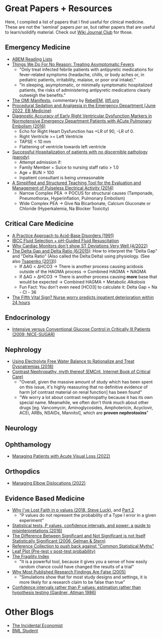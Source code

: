 # Great Papers + Resources

Here, I compiled a list of papers that I find useful for clinical medicine. These are not the 'seminal' papers *per se*, but rather papers that are useful to learn/solidify material. Check out [Wiki Journal Club](https://www.wikijournalclub.org/wiki/Main_Page) for those.

## Emergency Medicine

- [ABEM Reading Lists](https://www.abem.org/public/stay-certified/lifelong-learning-and-self-assessment-(lls)/reading-lists/archived-llsa-reading-lists)
- [Things We Do For No Reason: Treating Asymptomatic Fevers](/pdfs/papers/Things%20we%20do%20for%20no%20reason%20Treatment%20of%20infection-related%20fever%20in%20hospitalized%20patients.pdf)
  - "Only treat infected febrile patients with antipyretic medications for fever-related symptoms (headache, chills, or body aches or, in pediatric patients, irritability, malaise, or poor oral intake)."
  - "In sleeping, asymptomatic, or minimally symptomatic hospitalized patients, the risks of administering antipyretic medications clearly outweigh the benefits."
- [The OMI Manifesto](/pdfs/papers/The%20OMI%20Manifesto%20PDF%203.29.18.pdf), commentary by [RebelEM](https://rebelem.com/omi-nomi-time-for-a-paradigm-shift/), [litfl.org](https://litfl.com/omi-replacing-the-stemi-misnomer/)
- [Procedural Sedation and Analgesia in the Emergency Department (June 2022, EB Medicine)](/pdfs/papers/Procedural%20Sedation%20and%20Analgesia%20in%20the%20Emergency%20Department.pdf)
- [Diagnostic Accuracy of Early Right Ventricular Dysfunction Markers in Normotensive Emergency Department Patients with ACute Pulmonary Embolism (2016)](/pdfs/papers/Diagnostic%20Accuracy%20of%20Right%20Ventricular%20Dysfunction%20Markers%20in%20Normotensive%20Emergency%20Department%20patients%20with%20acute%20PE.pdf)
  - Echo for Right Heart Dysfunction has +LR of 90, -LR of 0.
  - Right Ventricle >= Left Ventricle
  - TAPSE < 10 mm
  - Flattening of ventricle towards left ventricle
- [Successful Hospitalization of patients with no discernible pathology (parody)](pdfs/papers/Successful%20Hospitalization%20of%20Patients%20with%20No%20Discernible%20Pathology.pdf)
  - Attempt admission if:
  - Family Member + Suice to nursing staff ratio > 1.0
  - Age + BUN > 100
  - Inpatient consultant is being unreasonable
- [A Simplified and Structured Teaching Tool for the Evaluation and Management of Pulseless Electrical Activity (2014)](pdfs/papers/A%20Simplified%20and%20Structured%20Teaching%20for%20PEA.pdf)
  - Narrow Complex PEA → POCUS for structural causes (Tamponade, Pneumothorax, Hyperinflation, Pulmonary Embolism)
  - Wide Complex PEA → Give Na Bicarbonate, Calcium Gluconate or Chloride (Hyperkalemia, Na Blocker Toxicity)

## Critical Care Medicine

- [A Practice Approach to Acid-Base Disorders (1991)](/pdfs/papers/A%20Practical%20Approach%20to%20Acid-Base%20Disorders.pdf)
- [IBCC Fluid Selection + pH-Guided Fluid Resuscitation](https://emcrit.org/ibcc/fluid/)
- [Why Cardiac Monitors don't show ST Deviations Very Well (4/2022)](https://hqmeded-ecg.blogspot.com/2022/04/what-do-you-think-when-you-see-st.html?m=1)
- [The Delta Gap and Delta Ratio (6/2015)](https://derangedphysiology.com/main/cicm-primary-exam/required-reading/acid-base-physiology/Chapter%20705/delta-gap-and-delta-ratio): How to interpret the "Delta Gap" and "Delta Ratio" (Also called the Delta:Delta) using physiology. (See also [Tsapenko (2013)](https://www.ncbi.nlm.nih.gov/pmc/articles/PMC3562975/))
  - If ΔAG < ΔHCO3 → There is another process causing acidosis outside of the HAGMA process → Combined HAGMA + NAGMA
  - If ΔAG > ΔHCO3 → There is another process causing **more** base that would be expected → Combined HAGMA + Metabolic *Alkalosis*
  - Fun Fact: You don't even need [HCO3] to calculate it: Delta Gap = Na - Cl - 36
- [The Fifth Vital Sign? Nurse worry predicts inpatient deterioration within 24 hours](/pdfs/papers/The%20Fifth%20Vital%20Sign%20Nurse%20Worry%20Predicts%20Deterioration.pdf)

## Endocrinology

- [Intensive versus Conventional Glucose Control in Critically Ill Patients (2009; NICE-SUGAR)](/pdfs/papers/Intensive%20versus%20Conventional%20Glucose%20Control%20in%20Critically%20Ill%20Patients.pdf)

## Nephrology

- [Using Electrolyte Free Water Balance to Rationalize and Treat Dysnatremias (2018)](/pdfs/papers/Using%20Electrolyte%20Free%20Water%20Balance%20to%20Rationalize%20and%20Treat%20Dysnatremias.pdf)
- [Contrast Nephropathy, myth thereof (EMCrit, Internet Book of Critical Care)](https://emcrit.org/ibcc/contrast/)
  - "Overall, given the massive amount of study which has been spent on this issue, it's highly reassuring that no definitive evidence of harm [of contrast material on renal function] has been found"
  - "We worry a lot about contrast nephropathy because it has its own special name.  Meanwhile, we often don't think much about other drugs [eg. Vancomycin, Aminoglycosides, Amphotericin, Acyclovir, ACEi, ARBs, NSAIDs, Mannitol], which are **proven nephrotoxins**"

## Neurology

## Ophthamology

- [Managing Patients with Acute Visual Loss (2022)](/pdfs/papers/Managing%20Patients%20with%20Acute%20Visual%20Loss.pdf)

## Orthopdics

- [Managing Elbow Dislocations (2022)](/pdfs/papers/Managing%20Elbow%20Dislocations.pdf)

## Evidence Based Medicine

- [Why I've Lost Faith in p values (2018, Steve Luck)](https://lucklab.ucdavis.edu/blog/2018/4/19/why-i-lost-faith-in-p-values), and [Part 2](https://lucklab.ucdavis.edu/blog/2018/4/28/why-ive-lost-faith-in-p-values-part-2)
  - "P values do not represent the probability of a Type I error in a given experiment"
- [Statistical tests, P values, confidence intervals, and power: a guide to misinterpretations (2016)](/pdfs/papers/Statistical%20tests,%20P%20values,%20confidence%20intervals,%20and%20power.pdf)
- [The Difference Between Significant and Not Significant is not Itself Statistically Significant (2006, Gelman & Stern)](/pdfs/The%20Difference%20Between%20Significant%20and%20Not%20Significant%20is%20not%20Itself%20Statistically%20Significant.pdf)
- [Reference Collection to push back against "Common Statistical Myths"](https://discourse.datamethods.org/t/reference-collection-to-push-back-against-common-statistical-myths/1787/1)
- [Leaf Plot (Pre-test v post-test probability)](https://lmsaxhaug.shinyapps.io/Leaf_App/)
- [The Fragility Index](https://first10em.com/ebm/fragility-index/)
  - "It is a powerful tool, because it gives you a sense of how easily random chance could have changed the results of a trial"
- [Why Most Published Research Findings Are False (2005)](/pdfs/Why%20Most%20Published%20Research%20Findings%20Are%20False.pdf)
  - "Simulations show that for most study designs and settings, it is more likely for a research claim to be false than true"
- [Confidence intervals rather than P values: estimation rather than hypothesis testing (Gardner, Atlman 1986)](pdfs/papers/Confidence%20intervals%20rather%20than%20P%20values.pdf)

# Other Blogs

- [The Incidental Economist](https://theincidentaleconomist.com/wordpress/)
- [BML Student](https://www.bmj.com/student)

